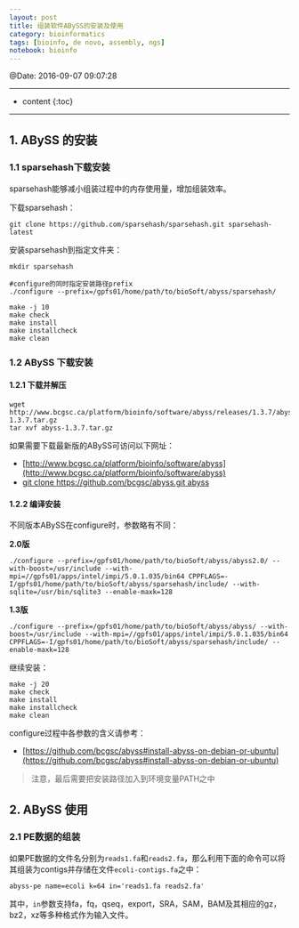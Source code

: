 ```yaml
---
layout: post
title: 组装软件ABySS的安装及使用
category: bioinformatics
tags: [bioinfo, de novo, assembly, ngs]
notebook: bioinfo
---
```


@Date: 2016-09-07 09:07:28

--------

* content
{:toc}

---------

## 1. ABySS 的安装


### 1.1 sparsehash下载安装

sparsehash能够减小组装过程中的内存使用量，增加组装效率。

下载sparsehash：

```
git clone https://github.com/sparsehash/sparsehash.git sparsehash-latest
```

安装sparsehash到指定文件夹：

```
mkdir sparsehash

#configure的同时指定安装路径prefix
./configure --prefix=/gpfs01/home/path/to/bioSoft/abyss/sparsehash/

make -j 10
make check
make install
make installcheck
make clean
```

### 1.2 ABySS 下载安装

#### 1.2.1 **下载并解压**

```
wget http://www.bcgsc.ca/platform/bioinfo/software/abyss/releases/1.3.7/abyss-1.3.7.tar.gz
tar xvf abyss-1.3.7.tar.gz
```

如果需要下载最新版的ABySS可访问以下网址：

  - [http://www.bcgsc.ca/platform/bioinfo/software/abyss](http://www.bcgsc.ca/platform/bioinfo/software/abyss)
  - [git clone https://github.com/bcgsc/abyss.git abyss](https://github.com/bcgsc/abyss.git)

#### 1.2.2 **编译安装**

不同版本ABySS在configure时，参数略有不同：

**2.0版**

```
./configure --prefix=/gpfs01/home/path/to/bioSoft/abyss/abyss2.0/ --with-boost=/usr/include --with-mpi=//gpfs01/apps/intel/impi/5.0.1.035/bin64 CPPFLAGS=-I/gpfs01/home/path/to/bioSoft/abyss/sparsehash/include/ --with-sqlite=/usr/bin/sqlite3 --enable-maxk=128
```

**1.3版**

```
./configure --prefix=/gpfs01/home/path/to/bioSoft/abyss/abyss/ --with-boost=/usr/include --with-mpi=//gpfs01/apps/intel/impi/5.0.1.035/bin64 CPPFLAGS=-I/gpfs01/home/path/to/bioSoft/abyss/sparsehash/include/ --enable-maxk=128
```

继续安装：

```
make -j 20
make check
make install
make installcheck
make clean
```

configure过程中各参数的含义请参考：

 - [https://github.com/bcgsc/abyss#install-abyss-on-debian-or-ubuntu](https://github.com/bcgsc/abyss#install-abyss-on-debian-or-ubuntu)

> 注意，最后需要把安装路径加入到环境变量PATH之中

## 2. ABySS 使用

### 2.1 PE数据的组装

如果PE数据的文件名分别为`reads1.fa`和`reads2.fa`，那么利用下面的命令可以将其组装为contigs并存储在文件`ecoli-contigs.fa`之中：

```
abyss-pe name=ecoli k=64 in='reads1.fa reads2.fa'
```

其中，`in`参数支持fa，fq，qseq，export，SRA，SAM，BAM及其相应的gz，bz2，xz等多种格式作为输入文件。

